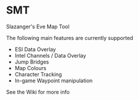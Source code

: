 # SMT
Slazanger's Eve Map Tool

The following main features are currently supported

+ ESI Data Overlay
+ Intel Channels / Data Overlay
+ Jump Bridges
+ Map Colours
+ Character Tracking
+ In-game Waypoint manipulation


See the Wiki for more info
